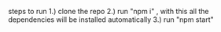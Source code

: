 steps to run
1.) clone the repo
2.) run "npm i" , with this all the dependencies will be installed automatically
3.) run "npm start"
